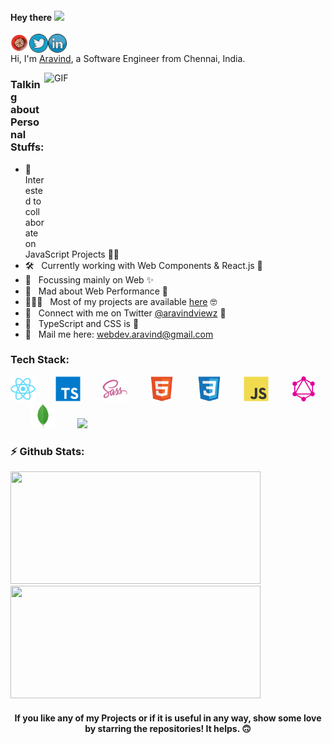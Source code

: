 #### Hey there <img src="https://media.giphy.com/media/hvRJCLFzcasrR4ia7z/giphy.gif" width="25px">

<a href="https://aravind.netlify.app/">
  <img align="left" alt="Aravind's Portfolio" width="30px" src="https://github.com/aravind-alpha/aravind-alpha/blob/main/assets/portfolio.png" />
</a>
<a href="https://twitter.com/aravindviewz">
  <img align="left" alt="Aravind's Twitter" width="30px" src="https://github.com/aravind-alpha/aravind-alpha/blob/main/assets/twitter.png" />
</a>
<a href="https://www.linkedin.com/in/aravind-alpha/">
  <img align="left" alt="Aravind's LinkedIn" width="30px" src="https://github.com/aravind-alpha/aravind-alpha/blob/main/assets/linkedin.png" />
</a>

![]()
<br />

Hi, I'm [Aravind](https://aravind.netlify.app/), a Software Engineer from Chennai, India. 

  <img align="right" alt="GIF" src="https://github.com/aravind-alpha/aravind-alpha/blob/main/assets/workplace.gif?raw=true" width="450" height="280" />

### Talking about Personal Stuffs:

- 👯 &nbsp; Interested to collaborate on JavaScript Projects 🤞🏼
- 🛠 &nbsp; Currently working with Web Components & React.js 🤩
- 🎯 &nbsp; Focussing mainly on Web ✨
- 🚀 &nbsp; Mad about Web Performance 🧐
- 👨🏻‍💻 &nbsp; Most of my projects are available [here](https://github.com/aravind-alpha?tab=repositories) 🤓
- 💬 &nbsp; Connect with me on Twitter [@aravindviewz](https://twitter.com/aravindviewz) 🤗
- 👾 &nbsp; TypeScript and CSS is 💛
- 📮 &nbsp; Mail me here: webdev.aravind@gmail.com

### Tech Stack:

<img src="https://github.com/aravind-alpha/aravind-alpha/blob/main/assets/react-original.svg" width="40px">&nbsp;&nbsp;&nbsp;&nbsp;&nbsp;&nbsp;&nbsp;
<img src="https://github.com/aravind-alpha/aravind-alpha/blob/main/assets/typescript-original.svg" width="40px">&nbsp;&nbsp;&nbsp;&nbsp;&nbsp;&nbsp;&nbsp;&nbsp;
<img src="https://github.com/aravind-alpha/aravind-alpha/blob/main/assets/sass-original.svg" width="40px">&nbsp;&nbsp;&nbsp;&nbsp;&nbsp;&nbsp;&nbsp;&nbsp;
<img src="https://github.com/aravind-alpha/aravind-alpha/blob/main/assets/html5-original.svg" width="40px">&nbsp;&nbsp;&nbsp;&nbsp;&nbsp;&nbsp;&nbsp;&nbsp;
<img src="https://github.com/aravind-alpha/aravind-alpha/blob/main/assets/css3-original.svg" width="40px">&nbsp;&nbsp;&nbsp;&nbsp;&nbsp;&nbsp;&nbsp;&nbsp;
<img src="https://github.com/aravind-alpha/aravind-alpha/blob/main/assets/javascript-original.svg" width="40px">&nbsp;&nbsp;&nbsp;&nbsp;&nbsp;&nbsp;&nbsp;&nbsp;
<img src="https://github.com/aravind-alpha/aravind-alpha/blob/main/assets/graphql-icon.svg" width="40px">&nbsp;&nbsp;&nbsp;&nbsp;&nbsp;&nbsp;&nbsp;
<img src="https://github.com/aravind-alpha/aravind-alpha/blob/main/assets/mongodb-original.svg" width="40px">&nbsp;&nbsp;&nbsp;&nbsp;&nbsp;&nbsp;&nbsp;&nbsp;
<img src="https://github.com/aravind-alpha/aravind-alpha/blob/main/assets/aws-icon.svg" width="60px">&nbsp;&nbsp;&nbsp;&nbsp;&nbsp;&nbsp;&nbsp;
<!-- <img src="https://github.com/aravind-alpha/aravind-alpha/blob/main/assets/mysql-original-wordmark.svg" width="50px">&nbsp;&nbsp;&nbsp;&nbsp;&nbsp;&nbsp;&nbsp;&nbsp;
<img src="https://github.com/aravind-alpha/aravind-alpha/blob/main/assets/python-original.svg" width="40px">&nbsp;&nbsp;&nbsp;&nbsp;&nbsp;&nbsp;&nbsp;&nbsp; -->

### ⚡️ Github Stats:

<div>
<img height="180em" width="400em" src="https://github-readme-stats.vercel.app/api/top-langs/?username=aravind-alpha&show_icons=true&hide_border=false&theme=dracula&layout=compact&langs_count=4" />
<img height="180em" width="400em" src="https://github-readme-stats.vercel.app/api?username=aravind-alpha&show_icons=true&hide_border=false&theme=dracula" />
</div>

<div align="center">

#### If you like any of my Projects or if it is useful in any way, show some love by starring the repositories! It helps. 🙃

</div>
